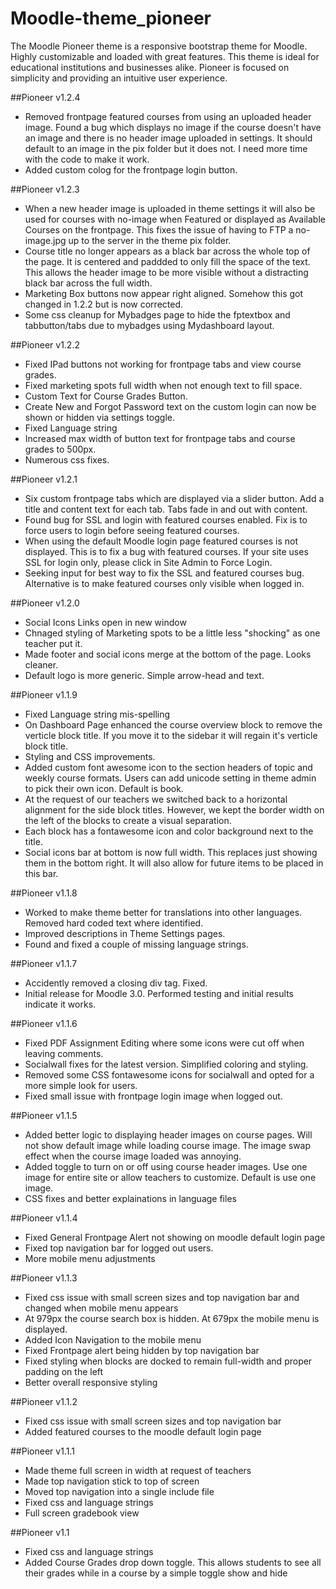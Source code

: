 # Moodle-theme_pioneer
The Moodle Pioneer theme is a responsive bootstrap theme for Moodle. Highly customizable and loaded with great features.  This theme is ideal for educational institutions and businesses alike.  Pioneer is focused on simplicity and providing an intuitive user experience.

##Pioneer v1.2.4
* Removed frontpage featured courses from using an uploaded header image. Found a bug which displays no image if the course doesn't have an image and there is no header image uploaded in settings.  It should default to an image in the pix folder but it does not.  I need more time with the code to make it work.
* Added custom colog for the frontpage login button.  

##Pioneer v1.2.3
* When a new header image is uploaded in theme settings it will also be used for courses with no-image when Featured or displayed as Available Courses on the frontpage. This fixes the issue of having to FTP a no-image.jpg up to the server in the theme pix folder. 
* Course title no longer appears as a black bar across the whole top of the page.  It is centered and paddded to only fill the space of the text. This allows the header image to be more visible without a distracting black bar across the full width. 
* Marketing Box buttons now appear right aligned. Somehow this got changed in 1.2.2 but is now corrected.
* Some css cleanup for Mybadges page to hide the fptextbox and tabbutton/tabs due to mybadges using Mydashboard layout.

##Pioneer v1.2.2
* Fixed IPad buttons not working for frontpage tabs and view course grades.
* Fixed marketing spots full width when not enough text to fill space.
* Custom Text for Course Grades Button.
* Create New and Forgot Password text on the custom login can now be shown or hidden via settings toggle.
* Fixed Language string
* Increased max width of button text for frontpage tabs and course grades to 500px.
* Numerous css fixes.

##Pioneer v1.2.1
* Six custom frontpage tabs which are displayed via a slider button.  Add a title and content text for each tab.  Tabs fade in and out with content.
* Found bug for SSL and login with featured courses enabled.  Fix is to force users to login before seeing featured courses.
* When using the default Moodle login page featured courses is not displayed.  This is to fix a bug with featured courses.  If your site uses SSL for login only, please click in Site Admin to Force Login.
* Seeking input for best way to fix the SSL and featured courses bug. Alternative is to make featured courses only visible when logged in.


##Pioneer v1.2.0
* Social Icons Links open in new window
* Chnaged styling of Marketing spots to be a little less "shocking" as one teacher put it. 
* Made footer and social icons merge at the bottom of the page. Looks cleaner. 
* Default logo is more generic.  Simple arrow-head and text.

##Pioneer v1.1.9
* Fixed Language string mis-spelling
* On Dashboard Page enhanced the course overview block to remove the verticle block title.  If you move it to the sidebar it will regain it's verticle block title.
* Styling and CSS improvements.
* Added custom font awesome icon to the section headers of topic and weekly course formats.  Users can add unicode setting in theme admin to pick their own icon.  Default is book.
* At the request of our teachers we switched back to a horizontal alignment for the side block titles.  However, we kept the border width on the left of the blocks to create a visual separation.
* Each block has a fontawesome icon and color background next to the title.  
* Social icons bar at bottom is now full width.  This replaces just showing them in the bottom right.  It will also allow for future items to be placed in this bar.

##Pioneer v1.1.8
* Worked to make theme better for translations into other languages.  Removed hard coded text where identified.  
* Improved descriptions in Theme Settings pages.
* Found and fixed a couple of missing language strings. 

##Pioneer v1.1.7
* Accidently removed a closing div tag.  Fixed. 
* Initial release for Moodle 3.0.  Performed testing and initial results indicate it works. 

##Pioneer v1.1.6
* Fixed PDF Assignment Editing where some icons were cut off when leaving comments. 
* Socialwall fixes for the latest version.  Simplified coloring and styling.
* Removed some CSS fontawesome icons for socialwall and opted for a more simple look for users.
* Fixed small issue with frontpage login image when logged out.

##Pioneer v1.1.5
* Added better logic to displaying header images on course pages.  Will not show default image while loading course image.  The image swap effect when the course image loaded was annoying.
* Added toggle to turn on or off using course header images.  Use one image for entire site or allow teachers to customize.  Default is use one image.
* CSS fixes and better explainations in language files


##Pioneer v1.1.4
* Fixed General Frontpage Alert not showing on moodle default login page
* Fixed top navigation bar for logged out users.
* More mobile menu adjustments

##Pioneer v1.1.3
* Fixed css issue with small screen sizes and top navigation bar and changed when mobile menu appears
* At 979px the course search box is hidden.  At 679px the mobile menu is displayed.
* Added Icon Navigation to the mobile menu
* Fixed Frontpage alert being hidden by top navigation bar
* Fixed styling when blocks are docked to remain full-width and proper padding on the left
* Better overall responsive styling

##Pioneer v1.1.2
* Fixed css issue with small screen sizes and top navigation bar
* Added featured courses to the moodle default login page

##Pioneer v1.1.1
* Made theme full screen in width at request of teachers
* Made top navigation stick to top of screen
* Moved top navigation into a single include file
* Fixed css and language strings
* Full screen gradebook view


##Pioneer v1.1
* Fixed css and language strings
* Added Course Grades drop down toggle.  This allows students to see all their grades while in a course by a simple toggle show and hide
